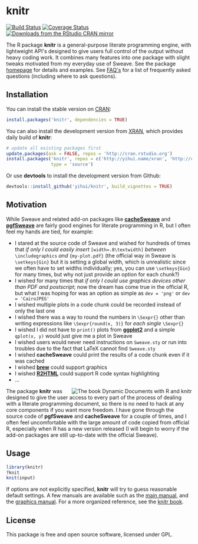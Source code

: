 # knitr

[![Build Status](https://travis-ci.org/yihui/knitr.svg)](https://travis-ci.org/yihui/knitr)
[![Coverage Status](https://img.shields.io/coveralls/yihui/knitr.svg)](https://coveralls.io/r/yihui/knitr?branch=master)
[![Downloads from the RStudio CRAN mirror](http://cranlogs.r-pkg.org/badges/knitr)](http://cran.rstudio.com/package=knitr)

The R package **knitr** is a general-purpose literate programming engine,
with lightweight API's designed to give users full control of the output
without heavy coding work. It combines many features into one package with
slight tweaks motivated from my everyday use of Sweave. See the package
[homepage](http://yihui.name/knitr) for details and examples. See
[FAQ's](https://github.com/yihui/knitr/blob/master/FAQ.md) for a list of
frequently asked questions (including where to ask questions).

## Installation

You can install the stable version on
[CRAN](http://cran.rstudio.com/package=knitr):

```r
install.packages('knitr', dependencies = TRUE)
```

You can also install the development version from
[XRAN](http://yihui.name/xran/), which provides daily build of **knitr**:

```r
# update all existing packages first
update.packages(ask = FALSE, repos = 'http://cran.rstudio.org')
install.packages('knitr', repos = c('http://yihui.name/xran', 'http://cran.rstudio.org'),
                 type = 'source')
```

Or use **devtools** to install the development version from Github:

```r
devtools::install_github('yihui/knitr', build_vignettes = TRUE)
```

## Motivation

While Sweave and related add-on packages like
[**cacheSweave**](http://cran.rstudio.com/package=cacheSweave) and
[**pgfSweave**](http://cran.rstudio.com/package=pgfSweave) are fairly good
engines for literate programming in R, but I often feel my hands are tied,
for example:

- I stared at the source code of Sweave and wished for hundreds of times
  that *if only I could easily insert* `[width=.8\textwidth]` *between*
  `\includegraphics` *and* `{my-plot.pdf}` (the official way in Sweave is
  `\setkeys{Gin}` but it is setting a global width, which is unrealistic
  since we often have to set widths individually; yes, you can use
  `\setkeys{Gin}` for many times, but why not just provide an option for
  each chunk?)
- I wished for many times that *if only I could use graphics devices other
  than PDF and postscript*; now the dream has come true in the official R,
  but what I was hoping for was an option as simple as `dev = 'png'` or `dev
  = 'CairoJPEG'`
- I wished multiple plots in a code chunk could be recorded instead of only
  the last one
- I wished there was a way to round the numbers in `\Sexpr{}` other than
  writing expressions like `\Sexpr{round(x, 3)}` for *each single* `\Sexpr{}`
- I wished I did not have to `print()` plots from
  [**ggplot2**](http://cran.rstudio.com/package=ggplot2) and a simple
  `qplot(x, y)` would just give me a plot in Sweave
- I wished users would never need instructions on `Sweave.sty` or run into
  troubles due to the fact that LaTeX cannot find `Sweave.sty`
- I wished **cacheSweave** could print the results of a code chunk even if
  it was cached
- I wished [**brew**](http://cran.rstudio.com/package=brew) could support
  graphics
- I wished [**R2HTML**](http://cran.rstudio.com/package=R2HTML) could
  support R code syntax highlighting
- ...


[<img src="http://i.imgur.com/yYw46aF.jpg" align="right" alt="The book Dynamic Documents with R and knitr" />](http://amzn.com/1498716962)

The package **knitr** was designed to give the user access to every part of
the process of dealing with a literate programming document, so there is no
need to hack at any core components if you want more freedom. I have gone
through the source code of **pgfSweave** and **cacheSweave** for a couple of
times, and I often feel uncomfortable with the large amount of code copied
from official R, especially when R has a new version released (I will begin
to worry if the add-on packages are still up-to-date with the official
Sweave).

## Usage

```r
library(knitr)
?knit
knit(input)
```

If options are not explicitly specified, **knitr** will try to guess
reasonable default settings. A few manuals are available such as the [main
manual](http://yihui.name/knitr/demo/manual/), and the
[graphics
manual](http://yihui.name/knitr/demo/graphics/). For a
more organized reference, see the [knitr book](http://amzn.com/1498716962).

## License

This package is free and open source software, licensed under GPL.
